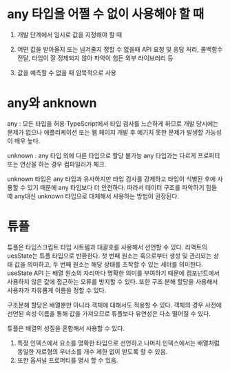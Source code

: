 # any 타입을 어쩔 수 없이 사용해야 할 때

1. 개발 단계에서 임시로 값을 지정해야 할 때

2. 어떤 값을 받아올지 또는 넘겨줄지 정할 수 없을때
   API 요청 및 응답 처리, 콜백함수 전달, 타입이 잘 정제되지 않아 파악이 힘든 외부 라이브러리 등

3. 값을 예측할 수 없을 때 암묵적으로 사용

# any와 anknown

any : 모든 타입을 허용
TypeScript에서 타입 검사를 느슨하게 하므로 개발 당시에는 문제가 없으나 애플리케이션 또는 웹 페이지 개발 후 예기치 못한 문제가 발생할 가능성이 매우 높다.

unknown : any 타입 외에 다른 타입으로 할당 불가능
any 타입과는 다르게 프로퍼티 또는 연산을 하는 경우 컴파일러가 체크.

unknown 타입은 any 타입과 유사하지만 타입 검사를 강제하고 타입이 식별된 후에 사용할 수 있기 때문에 any 타입보다 더 안전하다.
따라서 데이터 구조를 파악하기 힘들 때 any대신 unknown 타입으로 대체해서 사용하는 방법이 권장된다.

# 튜플

튜플은 타입스크립트 타입 시트템과 대괄호를 사용해서 선언할 수 있다.
리액트의 uesState는 튜플 타입으로 반환한다.
첫 번째 원소는 훅으로부터 생성 및 관리되는 상태 값을 의미하고, 두 번째 원소는 해당 상태를 조작할 수 있는 세터를 의미한다.
useState API 는 배열 원소의 자리마다 명확한 의미를 부여하기 때문에 컴포넌트에서 사용하지 않은 값에 접근하는 오류를 방지할 수 있다.
또한 구조 분해 할당을 사용해서 사용자가 자유롭게 이름을 정할 수 있다.

구조분해 할당은 배열뿐만 아니라 객체에 대해서도 적용할 수 있다.
객체의 경우 사전에 선언된 속성 이름을 통해 값을 가져오므로 튜플보다 유연성은 다소 떨어질 수 있다.

튜플은 배열의 성질을 혼합해서 사용할 수 있다.

1. 특정 인덱스에서 요소를 명확한 타입으로 선언하고 나머지 인덱스에서는 배열처럼 동일한 자료형의 우너소를 개수 제한 없이 받도록 할 수 있음.
2. 또한 옵셔널 프로퍼티를 명시 할 수 있음.
